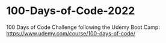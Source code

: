 # 100-Days-of-Code-2022
100 Days of Code Challenge following the Udemy Boot Camp: https://www.udemy.com/course/100-days-of-code/

